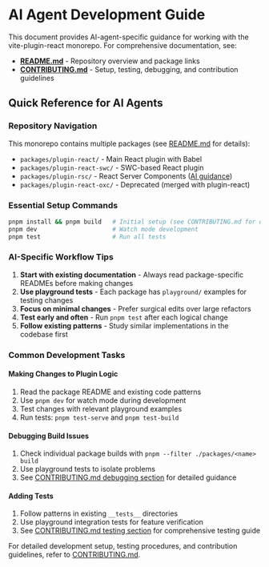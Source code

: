 # AI Agent Development Guide

This document provides AI-agent-specific guidance for working with the vite-plugin-react monorepo. For comprehensive documentation, see:

- **[README.md](README.md)** - Repository overview and package links
- **[CONTRIBUTING.md](CONTRIBUTING.md)** - Setup, testing, debugging, and contribution guidelines

## Quick Reference for AI Agents

### Repository Navigation

This monorepo contains multiple packages (see [README.md](README.md#packages) for details):

- `packages/plugin-react/` - Main React plugin with Babel
- `packages/plugin-react-swc/` - SWC-based React plugin
- `packages/plugin-rsc/` - React Server Components ([AI guidance](packages/plugin-rsc/AGENTS.md))
- `packages/plugin-react-oxc/` - Deprecated (merged with plugin-react)

### Essential Setup Commands

```bash
pnpm install && pnpm build   # Initial setup (see CONTRIBUTING.md for details)
pnpm dev                     # Watch mode development
pnpm test                    # Run all tests
```

### AI-Specific Workflow Tips

1. **Start with existing documentation** - Always read package-specific READMEs before making changes
2. **Use playground tests** - Each package has `playground/` examples for testing changes
3. **Focus on minimal changes** - Prefer surgical edits over large refactors
4. **Test early and often** - Run `pnpm test` after each logical change
5. **Follow existing patterns** - Study similar implementations in the codebase first

### Common Development Tasks

#### Making Changes to Plugin Logic

1. Read the package README and existing code patterns
2. Use `pnpm dev` for watch mode during development
3. Test changes with relevant playground examples
4. Run tests: `pnpm test-serve` and `pnpm test-build`

#### Debugging Build Issues

1. Check individual package builds with `pnpm --filter ./packages/<name> build`
2. Use playground tests to isolate problems
3. See [CONTRIBUTING.md debugging section](CONTRIBUTING.md#debugging) for detailed guidance

#### Adding Tests

1. Follow patterns in existing `__tests__` directories
2. Use playground integration tests for feature verification
3. See [CONTRIBUTING.md testing section](CONTRIBUTING.md#running-tests) for comprehensive testing guide

For detailed development setup, testing procedures, and contribution guidelines, refer to [CONTRIBUTING.md](CONTRIBUTING.md).
